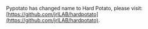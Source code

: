 Pypotato has changed name to Hard Potato, please visit: [https://github.com/jrlLAB/hardpotato](https://github.com/jrlLAB/hardpotato).
